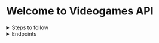 # Welcome to Videogames API

<details>
    <summary>Steps to follow</summary>

- Basic structure

    - npm i express
    - Make server.js file
    - Import express in server.js and make basic structure.
    - npm i nodemon
    - npm i dotenv
    - Make "healthy" endpoint to be sure server works.

- Connection to DB

    - npm i mongoose
    - Create src/database/db.js and configure database
    - Create MONGO_URI in .env 
    - Call DB in server.js

- Models making
    - Create src/entities for models
    - Create a folder for every entity and then with use the example.model.js name
    - Import schema and model from mongoose
    - Create schema. (see game.model.js for a basic template)
    - Create model. (see game.model.js for a basic template)
    - Export model.

- Controller making
    -

</details>

<details>
    <summary>Endpoints</summary>
    
</details>

